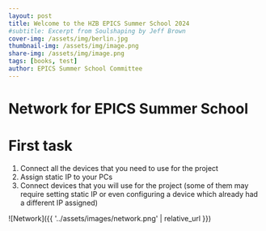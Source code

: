 ```yaml
---
layout: post
title: Welcome to the HZB EPICS Summer School 2024
#subtitle: Excerpt from Soulshaping by Jeff Brown
cover-img: /assets/img/berlin.jpg
thumbnail-img: /assets/img/image.png
share-img: /assets/img/image.png
tags: [books, test]
author: EPICS Summer School Committee
---
```


# Network for EPICS Summer School

# First task

1. Connect all the devices that you need to use for the project
2. Assign static IP to your PCs 
3. Connect devices that you will use for the project (some of them may require setting static IP or even configuring a device which already had a different IP assigned)

![Network]({{ '../assets/images/network.png' | relative_url }})

